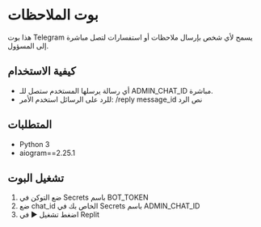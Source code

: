 # بوت الملاحظات

هذا بوت Telegram يسمح لأي شخص بإرسال ملاحظات أو استفسارات لتصل مباشرة إلى المسؤول.

## كيفية الاستخدام

- أي رسالة يرسلها المستخدم ستصل للـ ADMIN_CHAT_ID مباشرة.
- للرد على الرسائل استخدم الأمر:
/reply message_id نص الرد

## المتطلبات

- Python 3
- aiogram==2.25.1

## تشغيل البوت

1. ضع التوكن في Secrets باسم BOT_TOKEN
2. ضع chat_id الخاص بك في Secrets باسم ADMIN_CHAT_ID
3. اضغط تشغيل ▶️ في Replit
